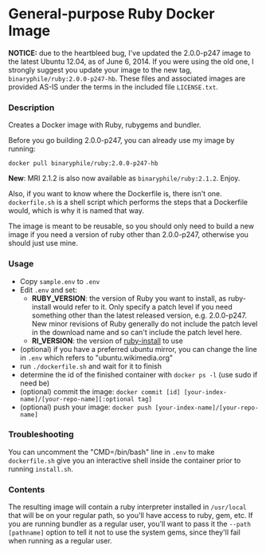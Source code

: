 # General-purpose Ruby Docker Image

**NOTICE:** due to the heartbleed bug, I've updated the 2.0.0-p247 image
to the latest Ubuntu 12.04, as of June 6, 2014.  If you were using the
old one, I strongly suggest you update your image to the new tag,
`binaryphile/ruby:2.0.0-p247-hb`.  These files and associated images are
provided AS-IS under the terms in the included file `LICENSE.txt`.

### Description

Creates a Docker image with Ruby, rubygems and bundler.

Before you go building 2.0.0-p247, you can already use my image by
running:

    docker pull binaryphile/ruby:2.0.0-p247-hb

**New**: MRI 2.1.2 is also now available as `binaryphile/ruby:2.1.2`.
Enjoy.

Also, if you want to know where the Dockerfile is, there isn't one.
`dockerfile.sh` is a shell script which performs the steps that a
Dockerfile would, which is why it is named that way.

The image is meant to be reusable, so you should only need to build a
new image if you need a version of ruby other than 2.0.0-p247, otherwise
you should just use mine.

### Usage

- Copy `sample.env` to `.env`
- Edit `.env` and set:
  - **RUBY_VERSION**: the version of Ruby you want to install, as
  ruby-install would refer to it.  Only specify a patch level if you
  need something other than the latest released version, e.g.
  2.0.0-p247.  New minor revisions of Ruby generally do not include the
  patch level in the download name and so can't include the patch level
  here.
  - **RI_VERSION**: the version of [ruby-install] to use
- (optional) if you have a preferred ubuntu mirror, you can change the
line in `.env` which refers to "ubuntu.wikimedia.org"
- run `./dockerfile.sh` and wait for it to finish
- determine the id of the finished container with `docker ps -l` (use
sudo if need be)
- (optional) commit the image: `docker commit [id]
[your-index-name]/[your-repo-name][:optional tag]`
- (optional) push your image: `docker push
[your-index-name]/[your-repo-name]`

### Troubleshooting

You can uncomment the "CMD=/bin/bash" line in `.env` to make
`dockerfile.sh` give you an interactive shell inside the container prior
to running `install.sh`.

### Contents

The resulting image will contain a ruby interpreter installed in
`/usr/local` that will be on your regular path, so you'll have access to
ruby, gem, etc.  If you are running bundler as a regular user, you'll
want to pass it the `--path [pathname]` option to tell it not to use the
system gems, since they'll fail when running as a regular user.

[ruby-install]: https://github.com/postmodern/ruby-install
